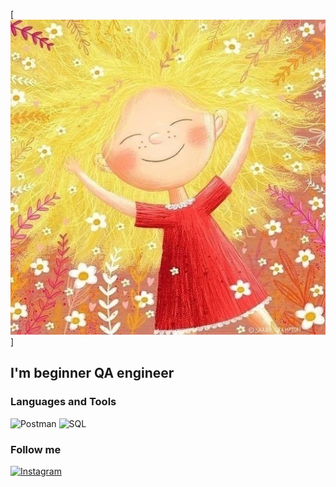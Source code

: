 [![Header](https://github.com/LiudmilaKri/LiudmilaKri/blob/main/assets/qnSZSCGfrhE.jpg)]

## I'm beginner QA engineer

### Languages and Tools
![Postman](https://img.shields.io/badge/Postman-A2BE2)
![SQL](https://img.shields.io/badge/SQL-A2BE2)

### Follow me
[![Instagram](https://img.shields.io/badge/-Instagram-A2BE2?style=for-the-badge&logo=instagram&logoColor=B4068E)](https://www.instagram.com/capricorna_)
